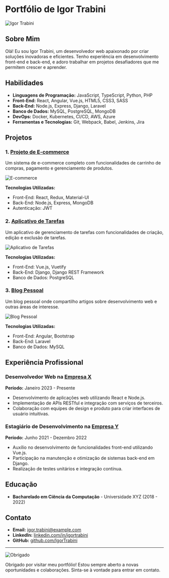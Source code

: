 # Portfólio de Igor Trabini

![Igor Trabini](https://via.placeholder.com/150)

## Sobre Mim

Olá! Eu sou Igor Trabini, um desenvolvedor web apaixonado por criar soluções inovadoras e eficientes. Tenho experiência em desenvolvimento front-end e back-end, e adoro trabalhar em projetos desafiadores que me permitem crescer e aprender.

## Habilidades

- **Linguagens de Programação:** JavaScript, TypeScript, Python, PHP
- **Front-End:** React, Angular, Vue.js, HTML5, CSS3, SASS
- **Back-End:** Node.js, Express, Django, Laravel
- **Banco de Dados:** MySQL, PostgreSQL, MongoDB
- **DevOps:** Docker, Kubernetes, CI/CD, AWS, Azure
- **Ferramentas e Tecnologias:** Git, Webpack, Babel, Jenkins, Jira

## Projetos

### 1. [Projeto de E-commerce](https://github.com/IgorTrabini/ecommerce)
Um sistema de e-commerce completo com funcionalidades de carrinho de compras, pagamento e gerenciamento de produtos.

![E-commerce](https://via.placeholder.com/600x400)

**Tecnologias Utilizadas:**
- Front-End: React, Redux, Material-UI
- Back-End: Node.js, Express, MongoDB
- Autenticação: JWT

### 2. [Aplicativo de Tarefas](https://github.com/IgorTrabini/todo-app)
Um aplicativo de gerenciamento de tarefas com funcionalidades de criação, edição e exclusão de tarefas.

![Aplicativo de Tarefas](https://via.placeholder.com/600x400)

**Tecnologias Utilizadas:**
- Front-End: Vue.js, Vuetify
- Back-End: Django, Django REST Framework
- Banco de Dados: PostgreSQL

### 3. [Blog Pessoal](https://github.com/IgorTrabini/blog)
Um blog pessoal onde compartilho artigos sobre desenvolvimento web e outras áreas de interesse.

![Blog Pessoal](https://via.placeholder.com/600x400)

**Tecnologias Utilizadas:**
- Front-End: Angular, Bootstrap
- Back-End: Laravel
- Banco de Dados: MySQL

## Experiência Profissional

### Desenvolvedor Web na [Empresa X](https://empresa-x.com)
**Período:** Janeiro 2023 - Presente

- Desenvolvimento de aplicações web utilizando React e Node.js.
- Implementação de APIs RESTful e integração com serviços de terceiros.
- Colaboração com equipes de design e produto para criar interfaces de usuário intuitivas.

### Estagiário de Desenvolvimento na [Empresa Y](https://empresa-y.com)
**Período:** Junho 2021 - Dezembro 2022

- Auxílio no desenvolvimento de funcionalidades front-end utilizando Vue.js.
- Participação na manutenção e otimização de sistemas back-end em Django.
- Realização de testes unitários e integração contínua.

## Educação

- **Bacharelado em Ciência da Computação** - Universidade XYZ (2018 - 2022)

## Contato

- **Email:** igor.trabini@example.com
- **LinkedIn:** [linkedin.com/in/igortrabini](https://linkedin.com/in/igortrabini)
- **GitHub:** [github.com/IgorTrabini](https://github.com/IgorTrabini)

---

![Obrigado](https://via.placeholder.com/600x100)

Obrigado por visitar meu portfólio! Estou sempre aberto a novas oportunidades e colaborações. Sinta-se à vontade para entrar em contato.